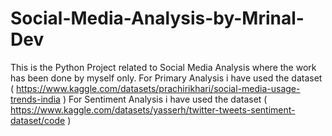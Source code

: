 # Social-Media-Analysis-by-Mrinal-Dev
This is the Python Project related to Social Media Analysis where the work has been done by myself only. 
For Primary Analysis i have used the dataset ( https://www.kaggle.com/datasets/prachirikhari/social-media-usage-trends-india )
For Sentiment Analysis i have used the dataset ( https://www.kaggle.com/datasets/yasserh/twitter-tweets-sentiment-dataset/code )
